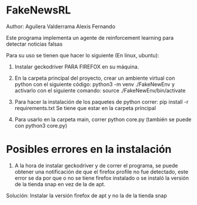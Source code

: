 # FakeNewsRL
Author: Aguilera Valderrama Alexis Fernando

Este programa implementa un agente de reinforcement learning para detectar noticias falsas


Para su uso se tienen que hacer lo siguiente (En linux, ubuntu):

1. Instalar geckodriver PARA FIREFOX en su máquina.

2. En la carpeta principal del proyecto, crear un ambiente virtual con python con el siguiente código:
   python3 -m venv ./FakeNewEnv
  y activarlo con el siguiente comando: source ./FakeNewEnv/bin/activate
  
3. Para hacer la instalación de los paquetes de python correr: pip install -r requirements.txt
 Se tiene que estar en la carpeta principal
 
4. Para usarlo en la carpeta main, correr python core.py (también se puede con python3 core.py)

# Posibles errores en la instalación

 1. A la hora de instalar geckodriver y de correr el programa, se puede obtener una notificación
 de que el firefox profile no fue detectado, este error se da por que o no se tiene firefox instalado o
 se instaló la versión de la tienda snap en vez de la de apt.

 Solución:
 Instalar la versión firefox de apt y no la de la tienda snap
